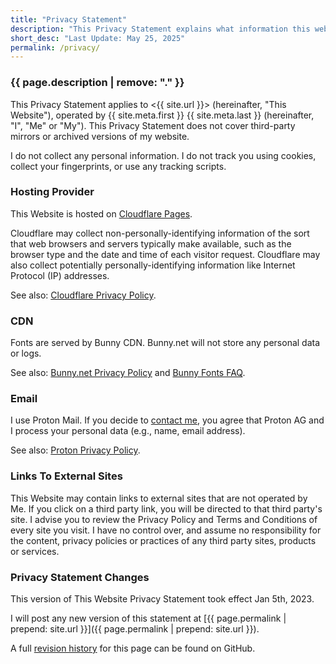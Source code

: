 ```yaml
---
title: "Privacy Statement"
description: "This Privacy Statement explains what information this website collects about its visitors."
short_desc: "Last Update: May 25, 2025"
permalink: /privacy/
---
```


### {{ page.description | remove: "." }}

This Privacy Statement applies to <{{ site.url }}> (hereinafter, "This Website"), operated by {{ site.meta.first }} {{ site.meta.last }}
(hereinafter, "I", "Me" or "My"). This Privacy Statement does not cover third-party mirrors or archived versions of my website.

I do not collect any personal information. I do not track you using cookies, collect your fingerprints, or use any tracking scripts.

### Hosting Provider

This Website is hosted on [Cloudflare Pages](https://pages.cloudflare.com/).

Cloudflare may collect non-personally-identifying information of the sort that web browsers and servers typically make available, such as
the browser type and the date and time of each visitor request. Cloudflare  may also collect potentially personally-identifying information
like Internet Protocol (IP) addresses.

See also: [Cloudflare Privacy Policy](https://www.cloudflare.com/privacypolicy/).

### CDN

Fonts are served by Bunny CDN. Bunny.net will not store any personal data or logs.

See also: [Bunny.net Privacy Policy](https://bunny.net/privacy/) and [Bunny Fonts FAQ](https://fonts.bunny.net/faq).

### Email

I use Proton Mail. If you decide to [contact me](/contact/), you agree that Proton AG and I process your personal data (e.g., name, email address).

See also: [Proton Privacy Policy](https://proton.me/legal/privacy).

### Links To External Sites

This Website may contain links to external sites that are not operated by Me. If you click on a third party link, you will be directed to that
third party's site. I advise you to review the Privacy Policy and Terms and Conditions of every site you visit. I have no control over, and
assume no responsibility for the content, privacy policies or practices of any third party sites, products or services.

### Privacy Statement Changes

This version of This Website Privacy Statement took effect Jan 5th, 2023.

I will post any new version of this statement at [{{ page.permalink | prepend: site.url }}]({{ page.permalink | prepend: site.url }}).

A full [revision history](https://github.com/Strappazzon/www/commits/master/pages/privacy.md) for this page can be found on GitHub.
